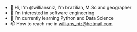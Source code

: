 - 👋 Hi, I’m @williansniz, I'm brazilian, M.Sc and geographer
- 👀 I’m interested in software engineering
- 🌱 I’m currently learning Python and Data Science
- 📫 How to reach me in willians_niz@hotmail.com
